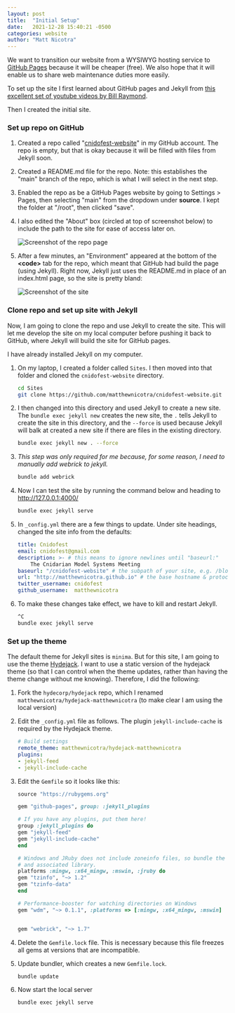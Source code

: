 ```yaml
---
layout: post
title:  "Initial Setup"
date:   2021-12-28 15:40:21 -0500
categories: website 
author: "Matt Nicotra"
---
```


We want to transition our website from a WYSIWYG hosting service to [GitHub Pages](https://pages.github.com/) because it will be cheaper (free). We also hope that it will enable us to share web maintenance duties more easily.

To set up the site I first learned about GitHub pages and Jekyll from [this excellent set of youtube videos by Bill Raymond](https://www.youtube.com/watch?v=EvYs1idcGnM&list=PLWzwUIYZpnJuT0sH4BN56P5oWTdHJiTNq). 

Then I created the initial site. 

### Set up repo on GitHub

1. Created a repo called "[cnidofest-website](https://github.com/matthewnicotra/cnidofest-website)" in my GitHub account. The repo is empty, but that is okay because it will be filled with files from Jekyll soon.

2. Created a README.md file for the repo. Note: this establishes the "main" branch of the repo, which is what I will select in the next step.

3. Enabled the repo as be a GitHub Pages website by going to Settings > Pages, then selecting "main" from the dropdown under **source**. I kept the folder at "/root", then clicked "save".

4. I also edited the "About" box (circled at top of screenshot below) to include the path to the site for ease of access later on.

    ![Screenshot of the repo page ](/cnidofest-website/assets/repo-after-first-build.png)

5. After a few minutes, an "Environment" appeared at the bottom of the **\<code\>** tab for the repo, which meant that GitHub had build the page (using Jekyll). Right now, Jekyll just uses the README.md in place of an index.html page, so the site is pretty bland:

    ![Screenshot of the site](/cnidofest-website/assets/images/site-from-readme.png)

### Clone repo and set up site with Jekyll

Now, I am going to clone the repo and use Jekyll to create the site. This will let me develop the site on my local computer before pushing it back to GitHub, where Jekyll will build the site for GitHub pages. 

I have already installed Jekyll on my computer.

1. On my laptop, I created a folder called `Sites`. I then moved into that folder and cloned the `cnidofest-website` directory.

    ```bash
    cd Sites
    git clone https://github.com/matthewnicotra/cnidofest-website.git
    ```

2. I then changed into this directory and used Jekyll to create a new site. The `bundle exec jekyll new` creates the new site, the `.` tells Jekyll to create the site in this directory, and the `--force` is used because Jekyll will balk at created a new site if there are files in the existing directory.

    ```bash
    bundle exec jekyll new . --force
    ```

3. _This step was only required for me because, for some reason, I need to manually add webrick to jekyll._ 

    ```bash
    bundle add webrick
    ```

4. Now I can test the site by running the command below and heading to http://127.0.0.1:4000/

    ```bash
    bundle exec jekyll serve
    ```

5. In `_config.yml` there are a few things to update. Under site headings, changed the site info from the defaults:

    ```yml
    title: Cnidofest
    email: cnidofest@gmail.com
    description: >- # this means to ignore newlines until "baseurl:"
        The Cnidarian Model Systems Meeting 
    baseurl: "/cnidofest-website" # the subpath of your site, e.g. /blog
    url: "http://matthewnicotra.github.io" # the base hostname & protocol for your site, e.g. http://example.com
    twitter_username: cnidofest
    github_username:  matthewnicotra
    ```

6. To make these changes take effect, we have to kill and restart Jekyll. 

    ```bash
    ^C
    bundle exec jekyll serve
    ```

### Set up the theme

The default theme for Jekyll sites is `minima`. But for this site, I am going to use the theme [Hydejack](https://www.hydejack.com). I want to use a static version of the hydejack theme (so that I can control when the theme updates, rather than having the theme change without me knowing). Therefore, I did the following:

1. Fork the `hydecorp/hydejack` repo, which I renamed `matthewnicotra/hydejack-matthewnicotra` (to make clear I am using the local version)

2. Edit the `_config.yml` file as follows. The plugin `jekyll-include-cache` is required by the Hydejack theme.

    ```yml
    # Build settings
    remote_theme: matthewnicotra/hydejack-matthewnicotra
    plugins:
    - jekyll-feed
    - jekyll-include-cache
    ```


3. Edit the `Gemfile` so it looks like this:

    ```ruby
    source "https://rubygems.org"

    gem "github-pages", group: :jekyll_plugins

    # If you have any plugins, put them here!
    group :jekyll_plugins do
    gem "jekyll-feed"
    gem "jekyll-include-cache"
    end

    # Windows and JRuby does not include zoneinfo files, so bundle the tzinfo-data gem
    # and associated library.
    platforms :mingw, :x64_mingw, :mswin, :jruby do
    gem "tzinfo", "~> 1.2"
    gem "tzinfo-data"
    end

    # Performance-booster for watching directories on Windows
    gem "wdm", "~> 0.1.1", :platforms => [:mingw, :x64_mingw, :mswin]


    gem "webrick", "~> 1.7"
    ```

4. Delete the `Gemfile.lock` file. This is necessary because this file freezes all gems at versions that are incompatible. 

5. Update bundler, which creates a new `Gemfile.lock`.

    ```bash
    bundle update
    ```

6. Now start the local server

    ```bash
    bundle exec jekyll serve
    ```
    
